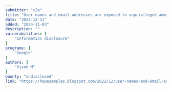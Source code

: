 ```yaml
---
submitter: "c2a"
title: "User names and email addresses are exposed to unprivileged admins in the Google Marketing Platform"
date: "2022-12-11"
added: "2024-11-03"
description: ""
vulnerabilities: [
    "Information disclosure"
]
programs: [
    "Google"
]
authors: [
    "Vivek M"
]
bounty: "undisclosed"
link: "https://hopesamples.blogspot.com/2022/12/user-names-and-email-addresses-are.html"
---
```




